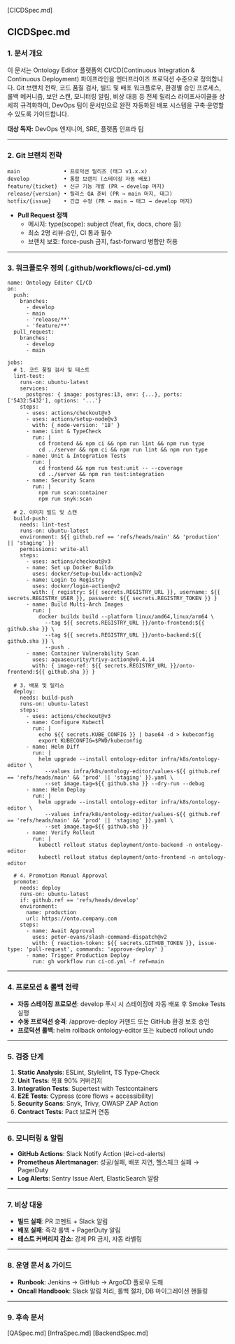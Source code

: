 [CICDSpec.md]
## **CICDSpec.md**

### **1. 문서 개요**

이 문서는 Ontology Editor 플랫폼의 CI/CD(Continuous Integration & Continuous Deployment) 파이프라인을 엔터프라이즈 프로덕션 수준으로 정의합니다. Git 브랜치 전략, 코드 품질 검사, 빌드 및 배포 워크플로우, 환경별 승인 프로세스, 롤백 메커니즘, 보안 스캔, 모니터링 알림, 비상 대응 등 전체 릴리스 라이프사이클을 상세히 규격화하여, DevOps 팀이 문서만으로 완전 자동화된 배포 시스템을 구축·운영할 수 있도록 가이드합니다.

**대상 독자:** DevOps 엔지니어, SRE, 플랫폼 인프라 팀

---

### **2. Git 브랜치 전략**

```
main              • 프로덕션 릴리즈 (태그 v1.x.x)
develop           • 통합 브랜치 (스테이징 자동 배포)
feature/{ticket}  • 신규 기능 개발 (PR → develop 머지)
release/{version} • 릴리스 QA 준비 (PR → main 머지, 태그)
hotfix/{issue}    • 긴급 수정 (PR → main → 태그 → develop 머지)
```

- **Pull Request 정책**
    - 메시지: type(scope): subject (feat, fix, docs, chore 등)
    - 최소 2명 리뷰·승인, CI 통과 필수
    - 브랜치 보호: force-push 금지, fast-forward 병합만 허용

---

### **3. 워크플로우 정의 (.github/workflows/ci-cd.yml)**

```
name: Ontology Editor CI/CD
on:
  push:
    branches:
      - develop
      - main
      - 'release/**'
      - 'feature/**'
  pull_request:
    branches:
      - develop
      - main

jobs:
  # 1. 코드 품질 검사 및 테스트
  lint-test:
    runs-on: ubuntu-latest
    services:
      postgres: { image: postgres:13, env: {...}, ports: ['5432:5432'], options: '...'}
    steps:
      - uses: actions/checkout@v3
      - uses: actions/setup-node@v3
        with: { node-version: '18' }
      - name: Lint & TypeCheck
        run: |
          cd frontend && npm ci && npm run lint && npm run type
          cd ../server && npm ci && npm run lint && npm run type
      - name: Unit & Integration Tests
        run: |
          cd frontend && npm run test:unit -- --coverage
          cd ../server && npm run test:integration
      - name: Security Scans
        run: |
          npm run scan:container
          npm run snyk:scan

  # 2. 이미지 빌드 및 스캔
  build-push:
    needs: lint-test
    runs-on: ubuntu-latest
    environment: ${{ github.ref == 'refs/heads/main' && 'production' || 'staging' }}
    permissions: write-all
    steps:
      - uses: actions/checkout@v3
      - name: Set up Docker Buildx
        uses: docker/setup-buildx-action@v2
      - name: Login to Registry
        uses: docker/login-action@v2
        with: { registry: ${{ secrets.REGISTRY_URL }}, username: ${{ secrets.REGISTRY_USER }}, password: ${{ secrets.REGISTRY_TOKEN }} }
      - name: Build Multi-Arch Images
        run: |
          docker buildx build --platform linux/amd64,linux/arm64 \
            --tag ${{ secrets.REGISTRY_URL }}/onto-frontend:${{ github.sha }} \
            --tag ${{ secrets.REGISTRY_URL }}/onto-backend:${{ github.sha }} \
            --push .
      - name: Container Vulnerability Scan
        uses: aquasecurity/trivy-action@v0.4.14
        with: { image-ref: ${{ secrets.REGISTRY_URL }}/onto-frontend:${{ github.sha }} }

  # 3. 배포 및 릴리스
  deploy:
    needs: build-push
    runs-on: ubuntu-latest
    steps:
      - uses: actions/checkout@v3
      - name: Configure Kubectl
        run: |
          echo ${{ secrets.KUBE_CONFIG }} | base64 -d > kubeconfig
          export KUBECONFIG=$PWD/kubeconfig
      - name: Helm Diff
        run: |
          helm upgrade --install ontology-editor infra/k8s/ontology-editor \
            --values infra/k8s/ontology-editor/values-${{ github.ref == 'refs/heads/main' && 'prod' || 'staging' }}.yaml \
            --set image.tag=${{ github.sha }} --dry-run --debug
      - name: Helm Deploy
        run: |
          helm upgrade --install ontology-editor infra/k8s/ontology-editor \
            --values infra/k8s/ontology-editor/values-${{ github.ref == 'refs/heads/main' && 'prod' || 'staging' }}.yaml \
            --set image.tag=${{ github.sha }}
      - name: Verify Rollout
        run: |
          kubectl rollout status deployment/onto-backend -n ontology-editor
          kubectl rollout status deployment/onto-frontend -n ontology-editor

  # 4. Promotion Manual Approval
  promote:
    needs: deploy
    runs-on: ubuntu-latest
    if: github.ref == 'refs/heads/develop'
    environment:
      name: production
      url: https://onto.company.com
    steps:
      - name: Await Approval
        uses: peter-evans/slash-command-dispatch@v2
        with: { reaction-token: ${{ secrets.GITHUB_TOKEN }}, issue-type: 'pull-request', commands: 'approve-deploy' }
      - name: Trigger Production Deploy
        run: gh workflow run ci-cd.yml -f ref=main
```

---

### **4. 프로모션 & 롤백 전략**

- **자동 스테이징 프로모션**: develop 푸시 시 스테이징에 자동 배포 후 Smoke Tests 실행
- **수동 프로덕션 승격**: /approve-deploy 커맨드 또는 GitHub 환경 보호 승인
- **프로덕션 롤백**: helm rollback ontology-editor <revision> 또는 kubectl rollout undo

---

### **5. 검증 단계**

1. **Static Analysis**: ESLint, Stylelint, TS Type-Check
2. **Unit Tests**: 목표 90% 커버리지
3. **Integration Tests**: Supertest with Testcontainers
4. **E2E Tests**: Cypress (core flows + accessibility)
5. **Security Scans**: Snyk, Trivy, OWASP ZAP Action
6. **Contract Tests**: Pact 브로커 연동

---

### **6. 모니터링 & 알림**

- **GitHub Actions**: Slack Notify Action (#ci-cd-alerts)
- **Prometheus Alertmanager**: 성공/실패, 배포 지연, 헬스체크 실패 → PagerDuty
- **Log Alerts**: Sentry Issue Alert, ElasticSearch 알람

---

### **7. 비상 대응**

- **빌드 실패**: PR 코멘트 + Slack 알림
- **배포 실패**: 즉각 롤백 + PagerDuty 알림
- **테스트 커버리지 감소**: 강제 PR 금지, 자동 라벨링

---

### **8. 운영 문서 & 가이드**

- **Runbook**: Jenkins → GitHub → ArgoCD 플로우 도해
- **Oncall Handbook**: Slack 알림 처리, 롤백 절차, DB 마이그레이션 핸들링

---

### **9. 후속 문서**

[QASpec.md]
[InfraSpec.md]
[BackendSpec.md]
